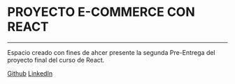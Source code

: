 # PROYECTO E-COMMERCE CON REACT
---

Espacio creado con fines de ahcer presente la segunda Pre-Entrega del proyecto final del curso de React.





[Github](https://github.com/EmiMoreno17)
[LinkedIn](https://www.linkedin.com/in/emiliano-moreno-89551a237/)
